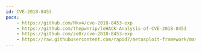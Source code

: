 ```yaml
---
id: CVE-2018-8453
pocs:
    - https://github.com/Mkv4/cve-2018-8453-exp
    - https://github.com/thepwnrip/leHACK-Analysis-of-CVE-2018-8453
    - https://github.com/ze0r/cve-2018-8453-exp
    - https://raw.githubusercontent.com/rapid7/metasploit-framework/master/modules/exploits/windows/local/cve_2018_8453_win32k_priv_esc.rb
---
```

